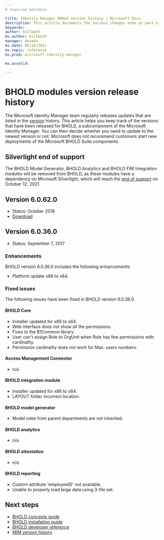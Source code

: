 ```yaml
---
# required metadata

title: Identity Manager BHOLD version history | Microsoft Docs
description: This article documents the various changes made as part of updates to BHOLD within MIM 2016
keywords:
author: billmath
ms.author: billmath
manager: daveba
ms.date: 05/14/2021
ms.topic: reference
ms.prod: microsoft-identity-manager

ms.assetid:

---
```


# BHOLD modules version release history

The Microsoft Identity Manager team regularly releases updates that are listed in the [version](version-history.md) history. This article helps you keep track of the versions that have been released for BHOLD, a subcomponent of the Microsoft Identity Manager. You can then decide whether you need to update to the newest version or not.  Microsoft does not recommend customers start new deployments of the Microsoft BHOLD Suite components.

## Silverlight end of support

The BHOLD Model Generator, BHOLD Analytics and BHOLD FIM Integration modules will be removed from BHOLD, as these modules have a dependency on Microsoft Silverlight, which will reach the [end of support](https://support.microsoft.com/windows/silverlight-end-of-support-0a3be3c7-bead-e203-2dfd-74f0a64f1788) on October 12, 2021.


## Version 6.0.62.0

- Status: October 2018
- [Download](https://www.microsoft.com/download/details.aspx?id=55950)

## Version 6.0.36.0

- Status: September 7, 2017

### Enhancements 
BHOLD version 6.0.36.0 includes the following enhancements:

- Platform update x86 to x64.

### Fixed issues
The following issues have been fixed in BHOLD version 6.0.36.0.

#### BHOLD Core

- Installer updated for x86 to x64.
- Web interface does not show all the permissions.
- Fixes to the B1Common library.
- User can't assign Role to OrgUnit when Role has few permissions with cardinality.
- Permission cardinality does not work for Max. users numbers.

#### Access Management Connector

- n/a

#### BHOLD integration module

- Installer updated for x86 to x64.
- LAYOUT folder incorrect location.

#### BHOLD model generator

- Model roles from parent departments are not inherited.

#### BHOLD analytics

- n/a

#### BHOLD attestation

- n/a

#### BHOLD reporting

- Custom attribute 'employeeID' not available.
- Unable to properly load large data using 3-file set.

## Next steps

- [BHOLD concepts guide](../bhold/bhold-concepts-guide.md)
- [BHOLD installation guide](../bhold/bhold-installation-guide.md)
- [BHOLD developer reference](mim2016-bhold-developer-reference.md)
- [MIM version history](version-history.md)

